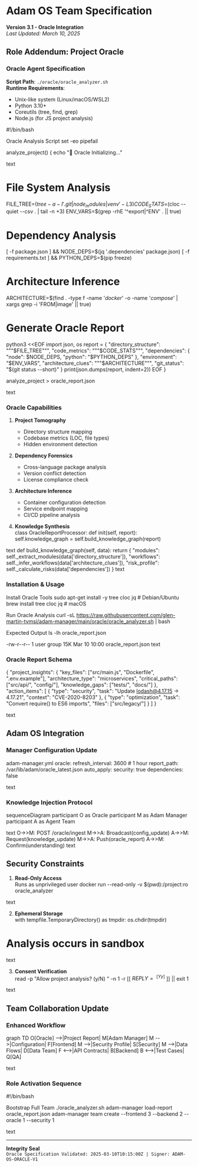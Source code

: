# Adam OS Team Specification  
**Version 3.1 - Oracle Integration**  
*Last Updated: March 10, 2025*

## Role Addendum: Project Oracle

### Oracle Agent Specification
**Script Path**: `./oracle/oracle_analyzer.sh`  
**Runtime Requirements**:
- Unix-like system (Linux/macOS/WSL2)
- Python 3.10+
- Coreutils (tree, find, grep)
- Node.js (for JS project analysis)

#!/bin/bash

Oracle Analysis Script
set -eo pipefail

analyze_project() {
echo "🔮 Oracle Initializing..."

text
# File System Analysis
FILE_TREE=$(tree -a -I '.git|node_modules|venv' -L 3)
CODE_STATS=$(cloc --quiet --csv . | tail -n +3)
ENV_VARS=$(grep -rhE '^export|^ENV' . || true)

# Dependency Analysis
[ -f package.json ] && NODE_DEPS=$(jq '.dependencies' package.json)
[ -f requirements.txt ] && PYTHON_DEPS=$(pip freeze)

# Architecture Inference
ARCHITECTURE=$(find . -type f -name '*docker*' -o -name '*compose*' | xargs grep -i 'FROM\|image' || true)

# Generate Oracle Report
python3 <<EOF
import json, os
report = {
"directory_structure": """$FILE_TREE""",
"code_metrics": """$CODE_STATS""",
"dependencies": {
"node": $NODE_DEPS,
"python": "$PYTHON_DEPS"
},
"environment": "$ENV_VARS",
"architecture_clues": """$ARCHITECTURE""",
"git_status": "$(git status --short)"
}
print(json.dumps(report, indent=2))
EOF
}

analyze_project > oracle_report.json

text

### Oracle Capabilities
1. **Project Tomography**  
   - Directory structure mapping
   - Codebase metrics (LOC, file types)
   - Hidden environment detection

2. **Dependency Forensics**  
   - Cross-language package analysis
   - Version conflict detection
   - License compliance check

3. **Architecture Inference**  
   - Container configuration detection
   - Service endpoint mapping
   - CI/CD pipeline analysis

4. **Knowledge Synthesis**  
class OracleReportProcessor:
def init(self, report):
self.knowledge_graph = self.build_knowledge_graph(report)

text
   def build_knowledge_graph(self, data):
       return {
           "modules": self._extract_modules(data['directory_structure']),
           "workflows": self._infer_workflows(data['architecture_clues']),
           "risk_profile": self._calculate_risks(data['dependencies'])
       }
text

### Installation & Usage
Install Oracle Tools
sudo apt-get install -y tree cloc jq # Debian/Ubuntu
brew install tree cloc jq # macOS

Run Oracle Analysis
curl -sL https://raw.githubusercontent.com/glen-martin-tvmsi/adam-manager/main/oracle/oracle_analyzer.sh | bash

Expected Output
ls -lh oracle_report.json

-rw-r--r-- 1 user group 15K Mar 10 10:00 oracle_report.json
text

### Oracle Report Schema
{
"project_insights": {
"key_files": ["src/main.js", "Dockerfile", ".env.example"],
"architecture_type": "microservices",
"critical_paths": ["src/api/", "config/"],
"knowledge_gaps": ["tests/", "docs/"]
},
"action_items": [
{
"type": "security",
"task": "Update lodash@4.17.15 → 4.17.21",
"context": "CVE-2020-8203"
},
{
"type": "optimization",
"task": "Convert require() to ES6 imports",
"files": ["src/legacy/"]
}
]
}

text

## Adam OS Integration

### Manager Configuration Update
adam-manager.yml
oracle:
refresh_interval: 3600 # 1 hour
report_path: /var/lib/adam/oracle_latest.json
auto_apply:
security: true
dependencies: false

text

### Knowledge Injection Protocol
sequenceDiagram
participant O as Oracle
participant M as Adam Manager
participant A as Agent Team

text
O->>M: POST /oracle/ingest
M->>A: Broadcast(config_update)
A->>M: Request(knowledge_update)
M->>A: Push(oracle_report)
A->>M: Confirm(understanding)
text

## Security Constraints
1. **Read-Only Access**  
Runs as unprivileged user
docker run --read-only -v $(pwd):/project:ro oracle_analyzer

text

2. **Ephemeral Storage**  
with tempfile.TemporaryDirectory() as tmpdir:
os.chdir(tmpdir)
# Analysis occurs in sandbox

text

3. **Consent Verification**  
read -p "Allow project analysis? (y/N) " -n 1 -r
[[ $REPLY =~ ^[Yy]$ ]] || exit 1

text

## Team Collaboration Update

### Enhanced Workflow
graph TD
O[Oracle] -->|Project Report| M[Adam Manager]
M -->|Configuration| F[Frontend]
M -->|Security Profile| S[Security]
M -->|Data Flows| D[Data Team]
F <-->|API Contracts| B[Backend]
B <-->|Test Cases| Q[QA]

text

### Role Activation Sequence
#!/bin/bash

Bootstrap Full Team
./oracle_analyzer.sh
adam-manager load-report oracle_report.json
adam-manager team create
--frontend 3
--backend 2
--oracle 1
--security 1

text

---

**Integrity Seal**  
`Oracle Specification Validated: 2025-03-10T10:15:00Z | Signer: ADAM-OS-ORACLE-V1`
